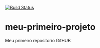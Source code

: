 [![Build Status](https://travis-ci.org/valdineifonseca/meu-primeiro-projeto.svg?branch=master)](https://travis-ci.org/valdineifonseca/meu-primeiro-projeto)
# meu-primeiro-projeto
Meu primeiro repositorio GitHUB
